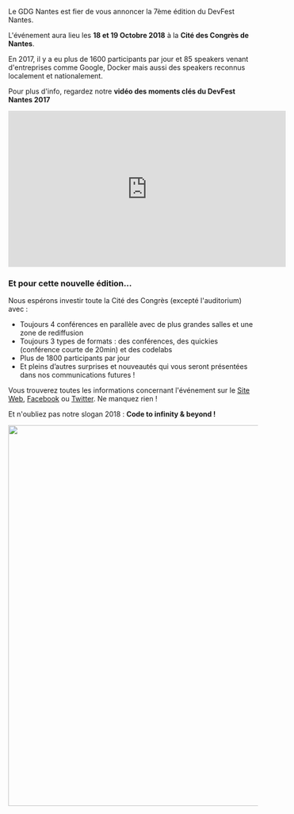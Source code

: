 Le GDG Nantes est fier de vous annoncer la 7ème édition du DevFest Nantes. 

L'événement aura lieu les **18 et 19 Octobre 2018** à la **Cité des Congrès de Nantes**.

En 2017, il y a eu plus de 1600 participants par jour et 85 speakers venant d'entreprises comme Google, Docker mais aussi des speakers reconnus localement et nationalement.

Pour plus d'info, regardez notre **vidéo des moments clés du DevFest Nantes 2017**

<div align="center">
    <iframe width="560" height="315" src="https://www.youtube.com/embed/xcYWs4YEISU?list=PLuZ_sYdawLiXzoAZVGFoxToXp6onOzY3_" frameborder="0" allowfullscreen></iframe>
</div>

### Et pour cette nouvelle édition...
Nous espérons investir toute la Cité des Congrès (excepté l'auditorium) avec :
* Toujours 4 conférences en parallèle avec de plus grandes salles et une zone de rediffusion
* Toujours 3 types de formats : des conférences, des quickies (conférence courte de 20min) et des codelabs
* Plus de 1800 participants par jour
* Et pleins d’autres surprises et nouveautés qui vous seront présentées dans nos communications futures !

Vous trouverez toutes les informations concernant l'événement sur le [Site Web](http://devfest.gdgnantes.com/), [Facebook](https://www.facebook.com/gdgnantes) ou [Twitter](https://twitter.com/devfestnantes). Ne manquez rien !

Et n'oubliez pas notre slogan 2018 : **Code to infinity & beyond !**

<div style="display:flex; flex-direction:row; align-items:center; justify-content:center;">
  <img src="https://drive.google.com/uc?id=1OA8uj_OLtLRa3L2sfVlQ-oGhKjjGibgC" width="768px" />
</div>
